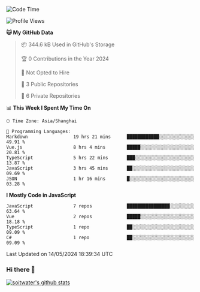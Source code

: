 <!--START_SECTION:waka-->
![Code Time](http://img.shields.io/badge/Code%20Time-3%2C456%20hrs%2057%20mins-blue)

![Profile Views](http://img.shields.io/badge/Profile%20Views-0-blue)

**🐱 My GitHub Data** 

> 📦 344.6 kB Used in GitHub's Storage 
 > 
> 🏆 0 Contributions in the Year 2024
 > 
> 🚫 Not Opted to Hire
 > 
> 📜 3 Public Repositories 
 > 
> 🔑 6 Private Repositories 
 > 
📊 **This Week I Spent My Time On** 

```text
🕑︎ Time Zone: Asia/Shanghai

💬 Programming Languages: 
Markdown                 19 hrs 21 mins      ████████████░░░░░░░░░░░░░   49.91 % 
Vue.js                   8 hrs 4 mins        █████░░░░░░░░░░░░░░░░░░░░   20.81 % 
TypeScript               5 hrs 22 mins       ███░░░░░░░░░░░░░░░░░░░░░░   13.87 % 
JavaScript               3 hrs 45 mins       ██░░░░░░░░░░░░░░░░░░░░░░░   09.69 % 
JSON                     1 hr 16 mins        █░░░░░░░░░░░░░░░░░░░░░░░░   03.28 % 
```

**I Mostly Code in JavaScript** 

```text
JavaScript               7 repos             ████████████████░░░░░░░░░   63.64 % 
Vue                      2 repos             █████░░░░░░░░░░░░░░░░░░░░   18.18 % 
TypeScript               1 repo              ██░░░░░░░░░░░░░░░░░░░░░░░   09.09 % 
C#                       1 repo              ██░░░░░░░░░░░░░░░░░░░░░░░   09.09 % 
```




 Last Updated on 14/05/2024 18:39:34 UTC
<!--END_SECTION:waka-->

### Hi there 👋
[![soitwater's github stats](https://github-readme-stats.vercel.app/api?username=soitwater)](https://github.com/soitwater/github-readme-stats)
